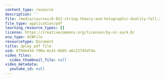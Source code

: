 ```yaml
---
content_type: resource
description: ''
file: /media/courses/8-821-string-theory-and-holographic-duality-fall-2014/870de434790a8c418b05a6c22745d74a_EUnGZoBa3nc.pdf
file_type: application/pdf
learning_resource_types: []
license: https://creativecommons.org/licenses/by-nc-sa/4.0/
ocw_type: OCWFile
resourcetype: Document
title: 3play pdf file
uid: 870de434-790a-8c41-8b05-a6c22745d74a
video_files:
  video_thumbnail_file: null
video_metadata:
  youtube_id: null
---
```

